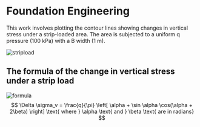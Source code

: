 # Foundation Engineering

This work involves plotting the contour lines showing changes in vertical stress under a strip-loaded area. The area is subjected to a uniform q pressure (100 kPa) with a B width (1 m).

![stripload](https://github.com/mucahitbz/Foundation_Engineering/assets/106281879/772b2d26-c93b-47e1-b1c2-0e0644e0636d)

## The formula of the change in vertical stress under a strip load

![formula](https://github.com/mucahitbz/Foundation_Engineering/assets/106281879/d7207ca5-9242-414d-98fc-b89935a28481)
$$
\Delta \sigma_v = \frac{q}{\pi} \left[ \alpha + \sin \alpha \cos(\alpha + 2\beta) \right] \text{ where } \alpha \text{ and } \beta \text{ are in radians}
$$
